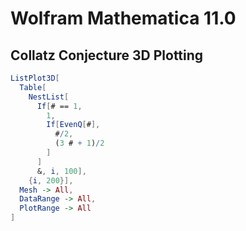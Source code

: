 
# Wolfram Mathematica 11.0
## Collatz Conjecture 3D Plotting
```Mathematica
ListPlot3D[
  Table[
    NestList[
      If[# == 1, 
        1, 
        If[EvenQ[#],
          #/2,
          (3 # + 1)/2
        ]
      ]
      &, i, 100],
    {i, 200}],
  Mesh -> All,
  DataRange -> All,
  PlotRange -> All
]
```
